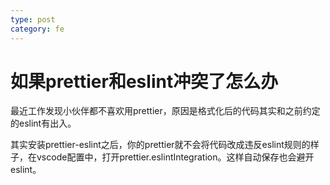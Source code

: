 ```yaml
---
type: post 
category: fe
---
```

# 如果prettier和eslint冲突了怎么办

最近工作发现小伙伴都不喜欢用prettier，原因是格式化后的代码其实和之前约定的eslint有出入。

其实安装prettier-eslint之后，你的prettier就不会将代码改成违反eslint规则的样子，在vscode配置中，打开prettier.eslintIntegration。这样自动保存也会避开eslint。